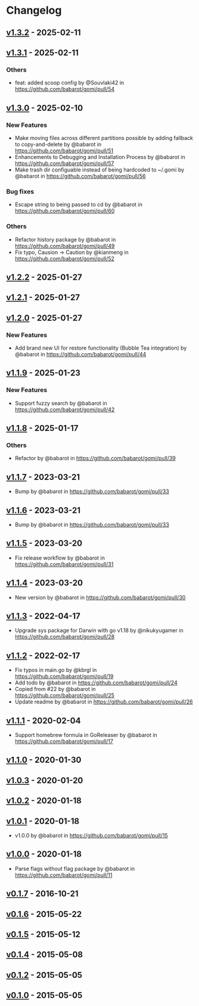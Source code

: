 # Changelog

## [v1.3.2](https://github.com/babarot/gomi/compare/v1.3.1...v1.3.2) - 2025-02-11

## [v1.3.1](https://github.com/babarot/gomi/compare/v1.3.0...v1.3.1) - 2025-02-11
### Others
- feat: added scoop config by @Souvlaki42 in https://github.com/babarot/gomi/pull/54

## [v1.3.0](https://github.com/babarot/gomi/compare/v1.2.2...v1.3.0) - 2025-02-10
### New Features
- Make moving files across different partitions possible by adding fallback to copy-and-delete by @babarot in https://github.com/babarot/gomi/pull/51
- Enhancements to Debugging and Installation Process by @babarot in https://github.com/babarot/gomi/pull/57
- Make trash dir configuable instead of being hardcoded to ~/.gomi by @babarot in https://github.com/babarot/gomi/pull/56
### Bug fixes
- Escape string to being passed to cd by @babarot in https://github.com/babarot/gomi/pull/60
### Others
- Refactor history package by @babarot in https://github.com/babarot/gomi/pull/49
- Fix typo, Causion -> Caution by @kianmeng in https://github.com/babarot/gomi/pull/52

## [v1.2.2](https://github.com/babarot/gomi/compare/v1.2.1...v1.2.2) - 2025-01-27

## [v1.2.1](https://github.com/babarot/gomi/compare/v1.2.0...v1.2.1) - 2025-01-27

## [v1.2.0](https://github.com/babarot/gomi/compare/v1.1.9...v1.2.0) - 2025-01-27
### New Features
- Add brand new UI for restore functionality (Bubble Tea integration) by @babarot in https://github.com/babarot/gomi/pull/44

## [v1.1.9](https://github.com/babarot/gomi/compare/v1.1.8...v1.1.9) - 2025-01-23
### New Features
- Support fuzzy search by @babarot in https://github.com/babarot/gomi/pull/42

## [v1.1.8](https://github.com/babarot/gomi/compare/v1.1.7...v1.1.8) - 2025-01-17
### Others
- Refactor by @babarot in https://github.com/babarot/gomi/pull/39

## [v1.1.7](https://github.com/babarot/gomi/compare/v1.1.5...v1.1.7) - 2023-03-21
- Bump by @babarot in https://github.com/babarot/gomi/pull/33

## [v1.1.6](https://github.com/babarot/gomi/compare/v1.1.5...v1.1.6) - 2023-03-21
- Bump by @babarot in https://github.com/babarot/gomi/pull/33

## [v1.1.5](https://github.com/babarot/gomi/compare/v1.1.4...v1.1.5) - 2023-03-20
- Fix release workflow by @babarot in https://github.com/babarot/gomi/pull/31

## [v1.1.4](https://github.com/babarot/gomi/compare/v1.1.3...v1.1.4) - 2023-03-20
- New version by @babarot in https://github.com/babarot/gomi/pull/30

## [v1.1.3](https://github.com/babarot/gomi/compare/v1.1.2...v1.1.3) - 2022-04-17
- Upgrade sys package for Darwin with go v1.18 by @nikukyugamer in https://github.com/babarot/gomi/pull/28

## [v1.1.2](https://github.com/babarot/gomi/compare/v1.1.1...v1.1.2) - 2022-02-17
- Fix typos in main.go by @kbrgl in https://github.com/babarot/gomi/pull/19
- Add todo by @babarot in https://github.com/babarot/gomi/pull/24
- Copied from #22 by @babarot in https://github.com/babarot/gomi/pull/25
- Update readme by @babarot in https://github.com/babarot/gomi/pull/26

## [v1.1.1](https://github.com/babarot/gomi/compare/v1.1.0...v1.1.1) - 2020-02-04
- Support homebrew formula in GoReleaser by @babarot in https://github.com/babarot/gomi/pull/17

## [v1.1.0](https://github.com/babarot/gomi/compare/v1.0.3...v1.1.0) - 2020-01-30

## [v1.0.3](https://github.com/babarot/gomi/compare/v1.0.2...v1.0.3) - 2020-01-20

## [v1.0.2](https://github.com/babarot/gomi/compare/v1.0.1...v1.0.2) - 2020-01-18

## [v1.0.1](https://github.com/babarot/gomi/compare/v1.0.0...v1.0.1) - 2020-01-18
- v1.0.0 by @babarot in https://github.com/babarot/gomi/pull/15

## [v1.0.0](https://github.com/babarot/gomi/compare/v0.1.7...v1.0.0) - 2020-01-18
- Parse flags without flag package by @babarot in https://github.com/babarot/gomi/pull/11

## [v0.1.7](https://github.com/babarot/gomi/compare/v0.1.6...v0.1.7) - 2016-10-21

## [v0.1.6](https://github.com/babarot/gomi/compare/v0.1.5...v0.1.6) - 2015-05-22

## [v0.1.5](https://github.com/babarot/gomi/compare/v0.1.4...v0.1.5) - 2015-05-12

## [v0.1.4](https://github.com/babarot/gomi/compare/v0.1.0...v0.1.4) - 2015-05-08

## [v0.1.2](https://github.com/babarot/gomi/commits/v0.1.2) - 2015-05-05

## [v0.1.0](https://github.com/babarot/gomi/commits/v0.1.0) - 2015-05-05
